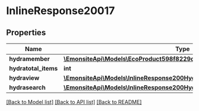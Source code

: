 # InlineResponse20017

## Properties
Name | Type | Description | Notes
------------ | ------------- | ------------- | -------------
**hydramember** | [**\EmonsiteApi\Models\EcoProduct598f8229d42c1ae36352f3a2f993e71aJsonld[]**](EcoProduct598f8229d42c1ae36352f3a2f993e71aJsonld.md) |  | 
**hydratotal_items** | **int** |  | [optional] 
**hydraview** | [**\EmonsiteApi\Models\InlineResponse200Hydraview**](InlineResponse200Hydraview.md) |  | [optional] 
**hydrasearch** | [**\EmonsiteApi\Models\InlineResponse200Hydrasearch**](InlineResponse200Hydrasearch.md) |  | [optional] 

[[Back to Model list]](../../README.md#documentation-for-models) [[Back to API list]](../../README.md#documentation-for-api-endpoints) [[Back to README]](../../README.md)


